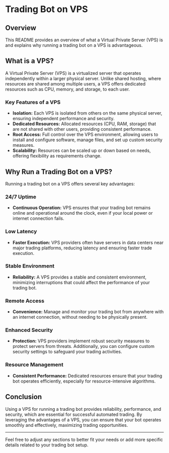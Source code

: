 # Trading Bot on VPS

## Overview

This README provides an overview of what a Virtual Private Server (VPS) is and explains why running a trading bot on a VPS is advantageous.

## What is a VPS?

A Virtual Private Server (VPS) is a virtualized server that operates independently within a larger physical server. Unlike shared hosting, where resources are shared among multiple users, a VPS offers dedicated resources such as CPU, memory, and storage, to each user.

### Key Features of a VPS

- **Isolation:** Each VPS is isolated from others on the same physical server, ensuring independent performance and security.
- **Dedicated Resources:** Allocated resources (CPU, RAM, storage) that are not shared with other users, providing consistent performance.
- **Root Access:** Full control over the VPS environment, allowing users to install and configure software, manage files, and set up custom security measures.
- **Scalability:** Resources can be scaled up or down based on needs, offering flexibility as requirements change.

## Why Run a Trading Bot on a VPS?

Running a trading bot on a VPS offers several key advantages:

### 24/7 Uptime

- **Continuous Operation:** VPS ensures that your trading bot remains online and operational around the clock, even if your local power or internet connection fails.

### Low Latency

- **Faster Execution:** VPS providers often have servers in data centers near major trading platforms, reducing latency and ensuring faster trade execution.

### Stable Environment

- **Reliability:** A VPS provides a stable and consistent environment, minimizing interruptions that could affect the performance of your trading bot.

### Remote Access

- **Convenience:** Manage and monitor your trading bot from anywhere with an internet connection, without needing to be physically present.

### Enhanced Security

- **Protection:** VPS providers implement robust security measures to protect servers from threats. Additionally, you can configure custom security settings to safeguard your trading activities.

### Resource Management

- **Consistent Performance:** Dedicated resources ensure that your trading bot operates efficiently, especially for resource-intensive algorithms.

## Conclusion

Using a VPS for running a trading bot provides reliability, performance, and security, which are essential for successful automated trading. By leveraging the advantages of a VPS, you can ensure that your bot operates smoothly and effectively, maximizing trading opportunities.

---

Feel free to adjust any sections to better fit your needs or add more specific details related to your trading bot setup.